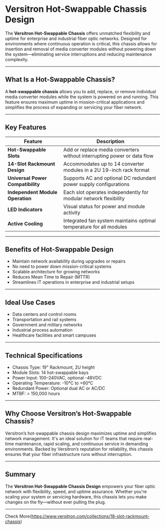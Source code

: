 # Versitron Hot-Swappable Chassis Design

The **Versitron Hot-Swappable Chassis** offers unmatched flexibility and uptime for enterprise and industrial fiber optic networks. Designed for environments where continuous operation is critical, this chassis allows for insertion and removal of media converter modules without powering down the system—eliminating service interruptions and reducing maintenance complexity.

---

## What Is a Hot-Swappable Chassis?

A **hot-swappable chassis** allows you to add, replace, or remove individual media converter modules while the system is powered on and running. This feature ensures maximum uptime in mission-critical applications and simplifies the process of expanding or servicing your fiber network.

---

## Key Features

| Feature                           | Description                                                                 |
|-----------------------------------|-----------------------------------------------------------------------------|
| **Hot-Swappable Slots**           | Add or replace media converters without interrupting power or data flow    |
| **14-Slot Rackmount Design**      | Accommodates up to 14 converter modules in a 2U 19-inch rack format         |
| **Universal Power Compatibility** | Supports AC and optional DC redundant power supply configurations           |
| **Independent Module Operation**  | Each slot operates independently for modular network flexibility            |
| **LED Indicators**                | Visual status for power and module activity                                 |
| **Active Cooling**                | Integrated fan system maintains optimal temperature for all modules         |

---

## Benefits of Hot-Swappable Design

- Maintain network availability during upgrades or repairs  
- No need to power down mission-critical systems  
- Scalable architecture for growing networks  
- Reduces Mean Time to Repair (MTTR)  
- Streamlines IT operations in enterprise and industrial setups  

---

## Ideal Use Cases

- Data centers and control rooms  
- Transportation and rail systems  
- Government and military networks  
- Industrial process automation  
- Healthcare facilities and smart campuses  

---

## Technical Specifications

- Chassis Type: 19" Rackmount, 2U height  
- Module Slots: 14 hot-swappable bays  
- Power Input: 100–240VAC, optional -48VDC  
- Operating Temperature: -10°C to +60°C  
- Redundant Power: Optional dual AC or AC/DC  
- MTBF: > 150,000 hours  

---

## Why Choose Versitron’s Hot-Swappable Chassis?

Versitron’s hot-swappable chassis design maximizes uptime and simplifies network management. It's an ideal solution for IT teams that require real-time maintenance, rapid scaling, and continuous service in demanding environments. Backed by Versitron’s reputation for reliability, this chassis ensures that your fiber infrastructure runs without interruption.

---

## Summary

The **Versitron Hot-Swappable Chassis Design** empowers your fiber optic network with flexibility, speed, and uptime assurance. Whether you're scaling your system or servicing hardware, this chassis lets you make changes on the fly—without ever pulling the plug.

---

Check More(https://www.versitron.com/collections/18-slot-rackmount-chassis)
